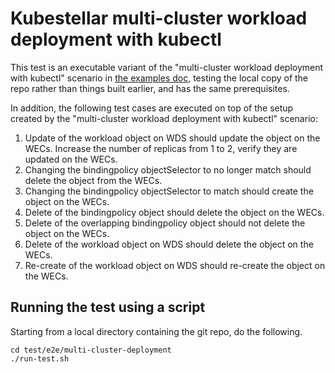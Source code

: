 # Kubestellar multi-cluster workload deployment with kubectl

This test is an executable variant of the "multi-cluster workload deployment with kubectl" scenario in [the examples doc](../../../docs/content/v0.20/examples.md), testing the local copy of the repo rather than things built earlier, and has the same prerequisites.

In addition, the following test cases are executed on top of the setup created by the "multi-cluster workload deployment with kubectl" scenario:
1. Update of the workload object on WDS should update the object on the WECs. Increase the number of replicas from 1 to 2, verify they are updated on the WECs.
2. Changing the bindingpolicy objectSelector to no longer match should delete the object from the WECs.
3. Changing the bindingpolicy objectSelector to match should create the object on the WECs.
4. Delete of the bindingpolicy object should delete the object on the WECs.
5. Delete of the overlapping bindingpolicy object should not delete the object on the WECs.
6. Delete of the workload object on WDS should delete the object on the WECs.
7. Re-create of the workload object on WDS should re-create the object on the WECs.

## Running the test using a script

Starting from a local directory containing the git repo, do the following.

```
cd test/e2e/multi-cluster-deployment
./run-test.sh
```
